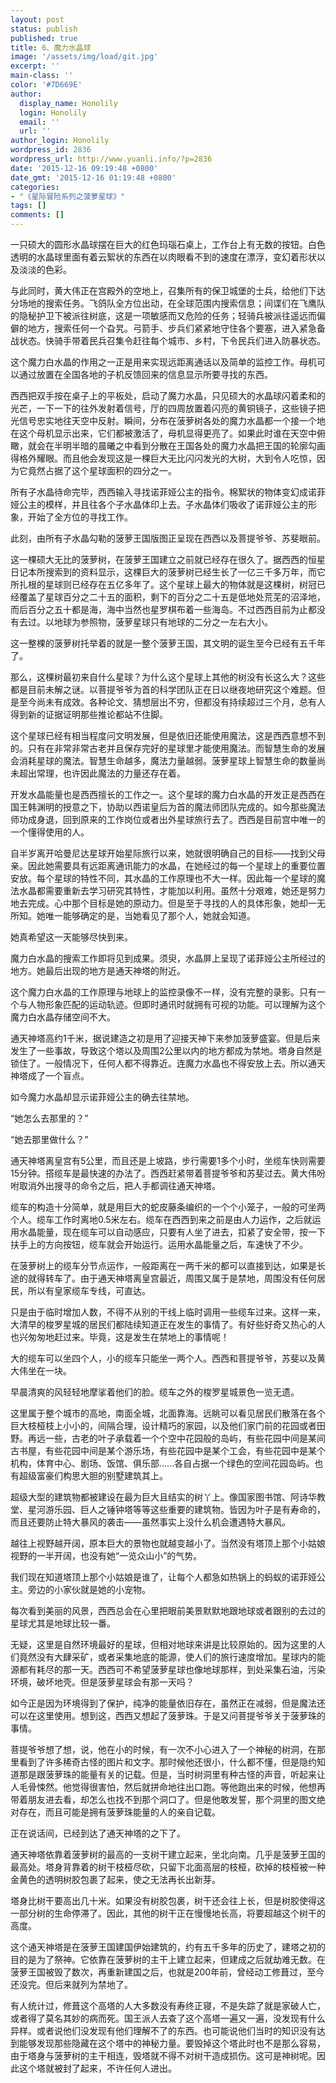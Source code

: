 ```yaml
---
layout: post
status: publish
published: true
title: 6、魔力水晶球
image: '/assets/img/load/git.jpg'
excerpt: ''
main-class: ''
color: '#7D669E'
author:
  display_name: Honolily
  login: Honolily
  email: ''
  url: ''
author_login: Honolily
wordpress_id: 2836
wordpress_url: http://www.yuanli.info/?p=2836
date: '2015-12-16 09:19:48 +0800'
date_gmt: '2015-12-16 01:19:48 +0800'
categories:
- "《星际冒险系列之菠萝星球》"
tags: []
comments: []
---
```

一只硕大的圆形水晶球摆在巨大的红色玛瑙石桌上，工作台上有无数的按钮。白色透明的水晶球里面有着云絮状的东西在以肉眼看不到的速度在漂浮，变幻着形状以及淡淡的色彩。

与此同时，黄大伟正在宫殿外的空地上，召集所有的保卫城堡的士兵，给他们下达分场地的搜索任务。飞鸽队全方位出动，在全球范围内搜索信息；间谍们在飞鹰队的隐秘护卫下被派往树底，这是一项敏感而又危险的任务；轻骑兵被派往遥远而偏僻的地方，搜索任何一个旮旯。弓箭手、步兵们紧紧地守住各个要塞，进入紧急备战状态。快骑手带着民兵召集令赶往每个城市、乡村，下令民兵们进入防暴状态。

这个魔力白水晶的作用之一正是用来实现远距离通话以及简单的监控工作。母机可以通过放置在全国各地的子机反馈回来的信息显示所要寻找的东西。

西西把双手按在桌子上的平板处，启动了魔力水晶，只见硕大的水晶球闪着柔和的光芒，一下一下的往外发射着信号，厅的四周放置着闪亮的黄铜镜子，这些镜子把光信号忠实地往天空中反射。瞬间，分布在菠萝树各处的魔力水晶都一个接一个地在这个母机显示出来，它们都被激活了，母机显得更亮了。如果此时谁在天空中俯瞰，就会在半明半暗的晨曦之中看到分散在王国各处的魔力水晶把王国的轮廓勾画得格外耀眼。而且他会发现这是一棵巨大无比闪闪发光的大树，大到令人吃惊，因为它竟然占据了这个星球面积的四分之一。

所有子水晶待命完毕，西西输入寻找诺菲娅公主的指令。棉絮状的物体变幻成诺菲娅公主的模样，并且往各个子水晶体印上去。子水晶体们吸收了诺菲娅公主的形象，开始了全方位的寻找工作。

此刻，由所有子水晶勾勒的菠萝王国版图正呈现在西西以及菩提爷爷、苏斐眼前。

这一棵硕大无比的菠萝树，在菠萝王国建立之前就已经存在很久了。据西西的恒星日记本所搜索到的资料显示，这棵巨大的菠萝树已经生长了一亿三千多万年，而它所扎根的星球则已经存在五亿多年了。这个星球上最大的物体就是这棵树，树冠已经覆盖了星球百分之二十五的面积，剩下的百分之二十五是低地处荒芜的沼泽地，而后百分之五十都是海，海中当然也星罗棋布着一些海岛。不过西西目前为止都没有去过。以地球为参照物，菠萝星球只有地球的二分之一左右大小。

这一整棵的菠萝树托举着的就是一整个菠萝王国，其文明的诞生至今已经有五千年了。

那么，这棵树最初来自什么星球？为什么这个星球上其他的树没有长这么大？这些都是目前未解之谜。以菩提爷爷为首的科学团队正在日以继夜地研究这个难题。但是至今尚未有成效。各种论文、猜想层出不穷，但都没有持续超过三个月，总有人得到新的证据证明那些推论都站不住脚。

这个星球已经有相当程度问文明发展，但是依旧还能使用魔法，这是西西意想不到的。只有在非常非常古老并且保存完好的星球里才能使用魔法。而智慧生命的发展会消耗星球的魔法。智慧生命越多，魔法力量越弱。菠萝星球上智慧生命的数量尚未超出常理，也许因此魔法的力量还存在着。

开发水晶能量也是西西擅长的工作之一。这个星球的魔力白水晶的开发正是西西在国王韩渊明的授意之下，协助以西诺皇后为首的魔法师团队完成的。如今那些魔法师功成身退，回到原来的工作岗位或者出外星球旅行去了。西西是目前宫中唯一的一个懂得使用的人。

自半岁离开哈曼尼达星球开始星际旅行以来，她就很明确自己的目标&mdash;&mdash;找到父母亲。因此她需要具有远距离通讯能力的水晶，在她经过的每一个星球上的重要位置安放。每个星球的特性不同，其水晶的工作原理也不大一样。因此每一个星球的魔法水晶都需要重新去学习研究其特性，才能加以利用。虽然十分艰难，她还是努力地去完成。心中那个目标是她的原动力。但是至于寻找的人的具体形象，她却一无所知。她唯一能够确定的是，当她看见了那个人，她就会知道。

她真希望这一天能够尽快到来。

魔力白水晶的搜索工作即将见到成果。须臾，水晶屏上呈现了诺菲娅公主所经过的地方。她最后出现的地方是通天神塔的附近。

这个魔力白水晶的工作原理与地球上的监控录像不一样，没有完整的录影。只有一个与人物形象匹配的运动轨迹。但即时通讯时就拥有可视的功能。可以理解为这个魔力白水晶存储空间不大。

通天神塔高约1千米，据说建造之初是用了迎接天神下来参加菠萝盛宴。但是后来发生了一些事故，导致这个塔以及周围2公里以内的地方都成为禁地。塔身自然是锁住了。一般情况下，任何人都不得靠近。连魔力水晶也不得安放上去。所以通天神塔成了一个盲点。

如今魔力水晶却显示诺菲娅公主的确去往禁地。

&ldquo;她怎么去那里的？&rdquo;

&ldquo;她去那里做什么？&rdquo;

通天神塔离皇宫有5公里，而且还是上坡路，步行需要1多个小时，坐缆车快则需要15分钟。搭缆车是最快速的办法了。西西赶紧带着菩提爷爷和苏斐过去。黄大伟吩咐取消外出搜寻的命令之后，把人手都调往通天神塔。

缆车的构造十分简单，就是用巨大的蛇皮藤条编织的一个个小笼子，一般的可坐两个人。缆车工作时离地0.5米左右。缆车在西西到来之前是由人力运作，之后就运用水晶能量，现在缆车可以自动感应，只要有人坐了进去，扣紧了安全带，按一下扶手上的方向按钮，缆车就会开始运行。运用水晶能量之后，车速快了不少。

在菠萝树上的缆车分节点运作，一般距离在一两千米的都可以直接到达，如果是长途的就得转车了。由于通天神塔离皇宫最近，周围又属于是禁地，周围没有任何居民，所以有皇家缆车专线，可直达。

只是由于临时增加人数，不得不从别的干线上临时调用一些缆车过来。这样一来，大清早的梭罗星城的居民们都陆续知道正在发生的事情了。有好些好奇又热心的人也兴匆匆地赶过来。毕竟，这是发生在禁地上的事情呢！

大的缆车可以坐四个人，小的缆车只能坐一两个人。西西和菩提爷爷，苏斐以及黄大伟坐在一块。

早晨清爽的风轻轻地摩挲着他们的脸。缆车之外的梭罗星城景色一览无遗。

这里属于整个城市的高地，南面全城，北面靠海。远眺可以看见居民们散落在各个巨大枝桠枝上小小的，间隔合理，设计精巧的家园，以及他们家门前的花园或者田野。再远一些，古老的叶子承载着一个个空中花园般的岛屿，有些花园中间是某间古书屋，有些花园中间是某个游乐场，有些花园中是某个工会，有些花园中是某个机构，体育中心、剧场、饭馆、俱乐部&hellip;&hellip;各自占据一个绿色的空间花园岛屿。也有超级富豪们构思大胆的别墅建筑其上。

超级大型的建筑物都被建设在最为巨大且结实的树丫上。像国家图书馆、阿诗华教堂、星河游乐园、巨人之锤钟塔等等这些重要的建筑物。皆因为叶子是有寿命的，而且还要防止特大暴风的袭击&mdash;&mdash;虽然事实上没什么机会遭遇特大暴风。

越往上视野越开阔，原本巨大的景物也就越变越小了。当然没有塔顶上那个小姑娘视野的一半开阔，也没有她&ldquo;一览众山小&rdquo;的气势。

我们现在知道塔顶上那个小姑娘是谁了，让每个人都急如热锅上的蚂蚁的诺菲娅公主。旁边的小家伙就是她的小宠物。

每次看到美丽的风景，西西总会在心里把眼前美景默默地跟地球或者跟别的去过的星球尤其是地球比较一番。

无疑，这里是自然环境最好的星球，但相对地球来讲是比较原始的。因为这里的人们竟然没有大肆采矿，或者采集地底的能源，使人们的旅行速度增加。星球内的能源都有耗尽的那一天。西西可不希望菠萝星球也像地球那样，到处采集石油，污染环境，破坏地壳。但是菠萝星球会有那一天吗？

如今正是因为环境得到了保护，纯净的能量依旧存在，虽然正在减弱，但是魔法还可以在这里使用。想到这，西西又想起了菠萝珠。于是又问菩提爷爷关于菠萝珠的事情。

菩提爷爷想了想，说，他在小的时候，有一次不小心进入了一个神秘的树洞，在那里看到了许多稀奇古怪的图片和文字。那时候他还很小，什么都不懂，但是隐约知道那是跟菠萝珠的能量有关的记载。但是，当时树洞里有种古怪的声音，听起来让人毛骨悚然。他觉得很害怕，然后就拼命地往出口跑。等他跑出来的时候，他想再带着朋友进去看，却怎么也找不到那个洞口了。但是他敢发誓，那个洞里的图文绝对存在，而且可能是拥有菠萝珠能量的人的亲自记载。

正在说话间，已经到达了通天神塔的之下了。

通天神塔依靠着菠萝树的最高的一支树干建立起来，坐北向南。几乎是菠萝王国的最高处。塔身背靠着的树干枝桠尽砍，只留下北面高层的枝桠，砍掉的枝桠被一种金黄色的透明树胶包裹了起来，使之无法再长出新芽。

塔身比树干要高出几十米。如果没有树胶包裹，树干还会往上长，但是树胶使得这一部分树的生命停滞了。因此，其他的树干正在慢慢地长高，将要超越这个树干的高度。

这个通天神塔是在菠萝王国建国伊始建筑的，约有五千多年的历史了，建塔之初的目的是为了祭神。它依靠在菠萝树的主干上建立起来，但建成之后就劫难无数。在菠萝王国被毁了数次，再重新建国之后，也就是200年前，曾经动工修葺过，至今还没完。但后来就列为禁地了。

有人统计过，修葺这个高塔的人大多数没有寿终正寝，不是失踪了就是家破人亡，或者得了莫名其妙的病而死。国王派人去查了这个高塔一遍又一遍，没发现有什么异样。或者说他们没发现有他们理解不了的东西。也可能说他们当时的知识没有达到能够发现那些隐藏在这个塔中的神秘力量。要毁掉这个塔此时也不是那么容易，由于塔身与菠萝树的主干相连，毁塔就不得不对树干造成损伤。这可是神树呢。因此这个塔就被封了起来，不许任何人进出。

